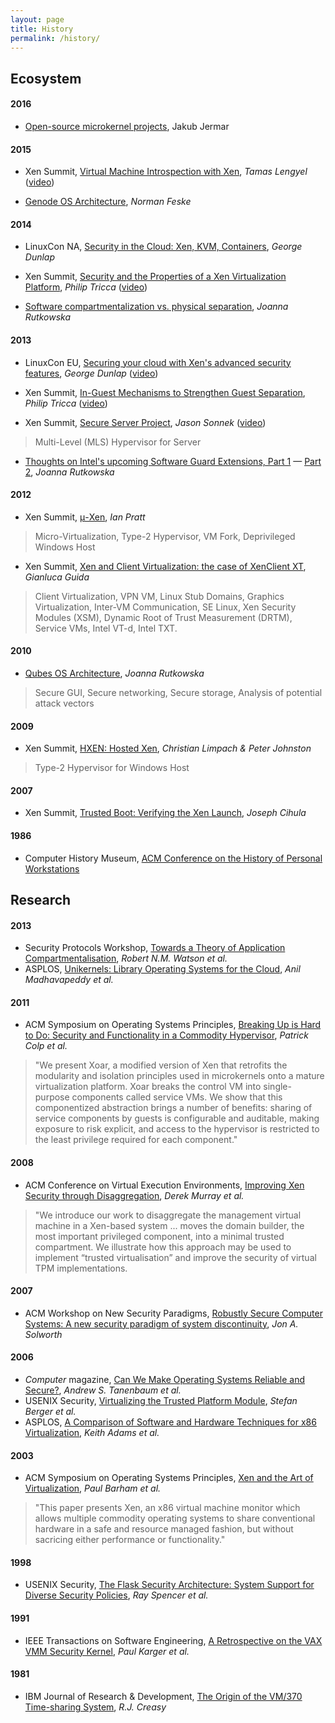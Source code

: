 ```yaml
---
layout: page
title: History
permalink: /history/
---
```


## Ecosystem

#### 2016

* [Open-source microkernel projects](http://www.microkernel.info), Jakub Jermar

#### 2015

* Xen Summit, [Virtual Machine Introspection with Xen](http://events.linuxfoundation.org/sites/events/files/slides/xendevsummit.pdf), *Tamas Lengyel* ([video](https://www.youtube.com/watch?v=k0BVFyyuvRA))

* [Genode OS Architecture](http://genode.org/documentation/genode-foundations-15-05.pdf), *Norman Feske*

#### 2014

* LinuxCon NA, [Security in the Cloud: Xen, KVM, Containers](http://www.slideshare.net/xen_com_mgr/lcna14-security-of-virtualization-solutions), *George Dunlap*

* Xen Summit, [Security and the Properties of a Xen Virtualization Platform](http://www.slideshare.net/xen_com_mgr/tricca-xen-summit2014), *Philip Tricca* ([video](https://www.youtube.com/watch?v=ESS2UGBi4eI))

* [Software compartmentalization vs. physical separation](http://invisiblethingslab.com/resources/2014/Software_compartmentalization_vs_physical_separation.pdf), *Joanna Rutkowska*

#### 2013

* LinuxCon EU, [Securing your cloud with Xen's advanced security features](http://www.slideshare.net/xen_com_mgr/lceu13-securing-your-cloud-with-xens-advanced-security-features-ge), *George Dunlap* ([video](http://www.youtube.com/watch?v=fvW3kzl-bfY))

* Xen Summit, [In-Guest Mechanisms to Strengthen Guest Separation](http://events.linuxfoundation.org/sites/events/files/slides/XenSummit_2013_Tricca.pdf), *Philip Tricca* ([video](https://www.youtube.com/watch?v=6Q8mlTBn-ZI))

* Xen Summit, [Secure Server Project](http://www.slideshare.net/xen_com_mgr/xen-summit2013-secureserverproject), *Jason Sonnek* ([video](http://www.youtube.com/watch?v=v_RJZTFcKoc))

> Multi-Level (MLS) Hypervisor for Server 

* [Thoughts on Intel's upcoming Software Guard Extensions, Part 1](http://theinvisiblethings.blogspot.com/2013/08/thoughts-on-intels-upcoming-software.html) &mdash; [Part 2](http://theinvisiblethings.blogspot.com/2013/09/thoughts-on-intels-upcoming-software.html), *Joanna Rutkowska*

#### 2012 

* Xen Summit, [&mu;-Xen](http://www.slideshare.net/xen_com_mgr/xen-14203926), *Ian Pratt*

> Micro-Virtualization, Type-2 Hypervisor, VM Fork, Deprivileged Windows Host 

* Xen Summit, [Xen and Client Virtualization: the case of XenClient XT](http://www.slideshare.net/xen_com_mgr/xen-and-client-virtualization-the-case-of-xenclient-xt), *Gianluca Guida*

> Client Virtualization, VPN VM, Linux Stub Domains, Graphics Virtualization, Inter-VM Communication, SE Linux, Xen Security Modules (XSM), Dynamic Root of Trust Measurement (DRTM), Service VMs, Intel VT-d, Intel TXT.

#### 2010 

* [Qubes OS Architecture](https://www.qubes-os.org/attachment/wiki/QubesArchitecture/arch-spec-0.3.pdf), *Joanna Rutkowska*

> Secure GUI, Secure networking, Secure storage, Analysis of potential attack vectors

#### 2009 

* Xen Summit, [HXEN: Hosted Xen](http://wiki.xen.org/old-wiki/xenwiki/Xen_HXEN.html), *Christian Limpach & Peter Johnston*

> Type-2 Hypervisor for Windows Host

#### 2007 

* Xen Summit, [Trusted Boot: Verifying the Xen Launch](https://web.archive.org/web/20140611161423/http://www-archive.xenproject.org/files/xensummit_fall07/23_JosephCihula.pdf), *Joseph Cihula*

#### 1986

* Computer History Museum, [ACM Conference on the History of Personal Workstations](http://www.computerhistory.org/atchm/the-1986-acm-conference-on-the-history-of-personal-workstations/)

## Research

#### 2013

* Security Protocols Workshop, [Towards a Theory of Application Compartmentalisation](http://www.cl.cam.ac.uk/~kg365/pubs/2013spw-compartmentalisation.pdf), *Robert N.M. Watson et al.*
* ASPLOS, [Unikernels: Library Operating Systems for the Cloud](http://anil.recoil.org/papers/2013-asplos-mirage.pdf), *Anil Madhavapeddy et al.*

#### 2011 

* ACM Symposium on Operating Systems Principles, [Breaking Up is Hard to Do: Security and Functionality in a Commodity Hypervisor](http://www.cs.ubc.ca/~andy/papers/xoar-sosp-final.pdf), *Patrick Colp et al.*

> "We present Xoar, a modified version of Xen that retrofits the modularity and 
isolation principles used in microkernels onto a mature virtualization platform. 
Xoar breaks the control VM into single-purpose components called
service VMs. We show that this componentized abstraction brings a number of
benefits: sharing of service components by guests is configurable and auditable, 
making exposure to risk explicit, and access to the hypervisor is restricted 
to the least privilege required for each component."

#### 2008 

* ACM Conference on Virtual Execution Environments, [Improving Xen Security through Disaggregation](https://www.cl.cam.ac.uk/research/srg/netos/papers/2008-murray2008improving.pdf), *Derek Murray et al.*

> "We introduce our work to disaggregate the management virtual machine 
in a Xen-based system ... moves
the domain builder, the most important privileged component, into a minimal 
trusted compartment. We illustrate how this approach may be used to implement 
“trusted virtualisation” and improve the security of virtual TPM implementations. 

#### 2007

* ACM Workshop on New Security Paradigms, [Robustly Secure Computer Systems: A new security paradigm of system discontinuity](http://parsys.eecs.uic.edu/~solworth/solworth07systemDiscontinuity.pdf), *Jon A. Solworth*

#### 2006 

* *Computer* magazine, [Can We Make Operating Systems Reliable and Secure?](http://cs.furman.edu/~chealy/cs75/important%20papers/secure%20computer-2006a.pdf), *Andrew S. Tanenbaum et al.*
* USENIX Security, [Virtualizing the Trusted Platform Module](https://www.usenix.org/event/sec06/tech/full_papers/berger/berger.pdf), *Stefan Berger et al.*
* ASPLOS, [A Comparison of Software and Hardware Techniques for x86 Virtualization](http://www.scs.stanford.edu/13wi-cs240/sched/readings/vm-techniques.pdf), *Keith Adams et al.*

#### 2003

* ACM Symposium on Operating Systems Principles, [Xen and the Art of Virtualization](http://www.cl.cam.ac.uk/research/srg/netos/papers/2003-xensosp.pdf), *Paul Barham et al.*

> "This paper presents Xen, an x86 virtual machine monitor which allows multiple commodity operating systems to share conventional hardware in a safe and resource managed fashion, but without sacricing either performance or functionality."

#### 1998 

* USENIX Security, [The Flask Security Architecture: System Support for Diverse Security Policies](https://www.cs.cmu.edu/~dga/papers/flask-usenixsec99.pdf), *Ray Spencer et al.*

#### 1991

* IEEE Transactions on Software Engineering, [A Retrospective on the VAX VMM Security Kernel](http://www.cse.psu.edu/~trj1/cse543-f06/papers/vax_vmm.pdf), *Paul Karger et al.*
 
#### 1981

* IBM Journal of Research & Development, [The Origin of the VM/370 Time-sharing System](http://lass.cs.umass.edu/~shenoy/courses/fall07/papers/vm370.pdf), *R.J. Creasy*
